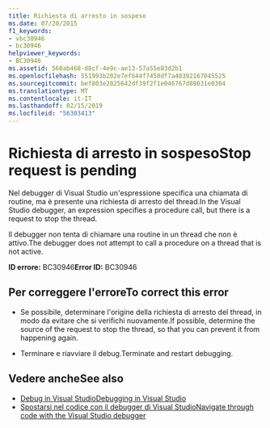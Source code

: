 ```yaml
---
title: Richiesta di arresto in sospeso
ms.date: 07/20/2015
f1_keywords:
- vbc30946
- bc30946
helpviewer_keywords:
- BC30946
ms.assetid: 560ab468-d8cf-4e9c-ae13-57a55e83d2b1
ms.openlocfilehash: 551993b202e7ef644f7450df7a40392167045525
ms.sourcegitcommit: bef803e2025642df39f2f1e046767d89031e0304
ms.translationtype: MT
ms.contentlocale: it-IT
ms.lasthandoff: 02/15/2019
ms.locfileid: "56303413"
---
```

# <a name="stop-request-is-pending"></a><span data-ttu-id="e2423-102">Richiesta di arresto in sospeso</span><span class="sxs-lookup"><span data-stu-id="e2423-102">Stop request is pending</span></span>
<span data-ttu-id="e2423-103">Nel debugger di Visual Studio un'espressione specifica una chiamata di routine, ma è presente una richiesta di arresto del thread.</span><span class="sxs-lookup"><span data-stu-id="e2423-103">In the Visual Studio debugger, an expression specifies a procedure call, but there is a request to stop the thread.</span></span>  
  
 <span data-ttu-id="e2423-104">Il debugger non tenta di chiamare una routine in un thread che non è attivo.</span><span class="sxs-lookup"><span data-stu-id="e2423-104">The debugger does not attempt to call a procedure on a thread that is not active.</span></span>  
  
 <span data-ttu-id="e2423-105">**ID errore:** BC30946</span><span class="sxs-lookup"><span data-stu-id="e2423-105">**Error ID:** BC30946</span></span>  
  
## <a name="to-correct-this-error"></a><span data-ttu-id="e2423-106">Per correggere l'errore</span><span class="sxs-lookup"><span data-stu-id="e2423-106">To correct this error</span></span>  
  
-   <span data-ttu-id="e2423-107">Se possibile, determinare l'origine della richiesta di arresto del thread, in modo da evitare che si verifichi nuovamente.</span><span class="sxs-lookup"><span data-stu-id="e2423-107">If possible, determine the source of the request to stop the thread, so that you can prevent it from happening again.</span></span>  
  
-   <span data-ttu-id="e2423-108">Terminare e riavviare il debug.</span><span class="sxs-lookup"><span data-stu-id="e2423-108">Terminate and restart debugging.</span></span>  
  
## <a name="see-also"></a><span data-ttu-id="e2423-109">Vedere anche</span><span class="sxs-lookup"><span data-stu-id="e2423-109">See also</span></span>
- [<span data-ttu-id="e2423-110">Debug in Visual Studio</span><span class="sxs-lookup"><span data-stu-id="e2423-110">Debugging in Visual Studio</span></span>](/visualstudio/debugger/debugging-in-visual-studio)
- [<span data-ttu-id="e2423-111">Spostarsi nel codice con il debugger di Visual Studio</span><span class="sxs-lookup"><span data-stu-id="e2423-111">Navigate through code with the Visual Studio debugger</span></span>](/visualstudio/debugger/navigating-through-code-with-the-debugger)
